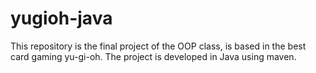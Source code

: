 # yugioh-java
This repository is the final project of the OOP class, is based in the best card gaming yu-gi-oh. The project is developed in Java using maven.
